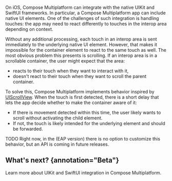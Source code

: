[//]: # (title: Handling touch events with interop on iOS)

<title annotation="Beta">Handling touch events with interop on iOS</title>

On iOS, Compose Multiplatform can integrate with the native UIKit and SwiftUI frameworks. In particular,
a Compose Multiplatform app can include native UI elements. One of the challenges of such integration is handling touches:
the app may need to react differently to touches in the interop area depending on context.

Without any additional processing, each touch in an interop area is sent immediately to the underlying native UI element.
However, that makes it impossible for the container element to react to the same touch as well.
The most obvious problem this presents is scrolling. If an interop area is in a scrollable container, the user might expect
that the area:

* reacts to their touch when they want to interact with it,
* doesn't react to their touch when they want to scroll the parent container.

To solve this, Compose Multiplatform implements behavior inspired by [UIScrollView](https://developer.apple.com/documentation/uikit/uiscrollview).
When the touch is first detected, there is a short delay that lets the app decide whether to make the container aware of it:

* If there is movement detected within this time, the user likely wants to scroll without activating the child element.
* If not, the touch is likely intended for the underlying element and should be forwarded.

TODO Right now, in the (EAP version) there is no option to customize this behavior, but an API is coming in future releases.

## What's next? {annotation="Beta"}

Learn more about UIKit and SwiftUI integration in Compose Multiplatform.